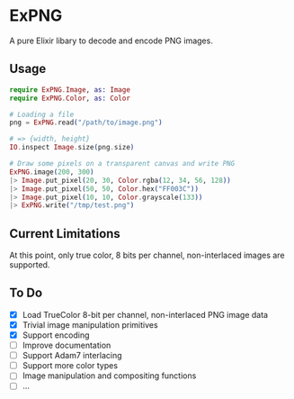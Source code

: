 # ExPNG

A pure Elixir libary to decode and encode PNG images.

## Usage

```elixir
require ExPNG.Image, as: Image
require ExPNG.Color, as: Color

# Loading a file
png = ExPNG.read("/path/to/image.png")

# => {width, height}
IO.inspect Image.size(png.size)

# Draw some pixels on a transparent canvas and write PNG
ExPNG.image(200, 300)
|> Image.put_pixel(20, 30, Color.rgba(12, 34, 56, 128))
|> Image.put_pixel(50, 50, Color.hex("FF003C"))
|> Image.put_pixel(10, 10, Color.grayscale(133))
|> ExPNG.write("/tmp/test.png")
```

## Current Limitations

At this point, only true color, 8 bits per channel, non-interlaced images are supported.

## To Do

- [x] Load TrueColor 8-bit per channel, non-interlaced PNG image data
- [x] Trivial image manipulation primitives
- [x] Support encoding
- [ ] Improve documentation
- [ ] Support Adam7 interlacing
- [ ] Support more color types
- [ ] Image manipulation and compositing functions
- [ ] ...